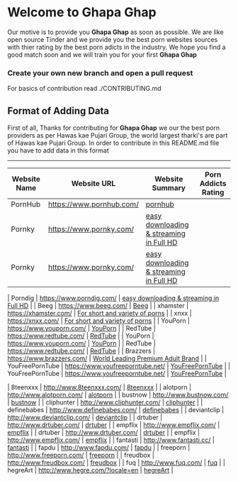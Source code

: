 # Welcome to Ghapa Ghap
Our motive is to provide you **Ghapa Ghap** as soon as possible.
We are like open source Tinder and we provide you the best porn websites sources with thier rating by the best porn adicts in the industry.
We hope you find a good match soon and we will train you for your first **Ghapa Ghap**

### Create your own new branch and open a pull request
For basics of contribution read ./CONTRIBUTING.md

## Format of Adding Data

First of all, Thanks for contributing for **Ghapa Ghap** we our the best porn providers as per Hawas kae Pujari Group, the world largest tharki's are part of Hawas kae Pujari Group.
In order to contribute in this README.md file you have to add data in this format

-------------------------------------------------------------------
 Website Name | Website URL | Website Summary | Porn Addicts Rating |
-------------|-------------|-----------------|---------------------|
| PornHub      | https://www.pornhub.com/ | [pornhub](https://github.com/GhapaGhap/GhapaGhap.github.io/blob/master/porn_websites/pornhub.md) |
| Pornky      | https://www.pornky.com/ | [easy downloading & streaming in Full HD](https://github.com/GhapaGhap/GhapaGhap.github.io/blob/master/porn_websites/porn_websites/pornky.md) |
| Pornky      | https://www.pornky.com/ | [easy downloading & streaming in Full HD](https://github.com/GhapaGhap/GhapaGhap.github.io/blob/master/porn_websites/porn_websites/pornky.md) |

| Porndig      | https://www.porndig.com/ | [easy downloading & streaming in Full HD](https://github.com/GhapaGhap/GhapaGhap.github.io/blob/master/porn_websites/porn_websites/porndig.md) |
| Beeg      | https://www.beeg.com/ | [Beeg](https://github.com/GhapaGhap/GhapaGhap.github.io/blob/master/porn_websites/porn_websites/beeg.md) |
| xhamster      | https://xhamster.com/ | [For short and variety of porns](https://github.com/GhapaGhap/GhapaGhap.github.io/blob/master/porn_websites/porn_websites/xhamster.md) |
| xnxx      | https://xnxx.com/ | [For short and variety of porns](https://github.com/GhapaGhap/GhapaGhap.github.io/blob/master/porn_websites/porn_websites/xnxx.md) |
| YouPorn     | https://www.youporn.com/ | [YouPorn](https://github.com/GhapaGhap/GhapaGhap.github.io/blob/master/porn_websites/porn_websites/youporn.md) |
| RedTube      | https://www.redtube.com/ | [RedTube](https://github.com/GhapaGhap/GhapaGhap.github.io/blob/master/porn_websites/porn_websites/redtube.md) |
| YouPorn     | https://www.youporn.com/ | [YouPorn](https://github.com/GhapaGhap/GhapaGhap.github.io/blob/master/porn_websites/porn_websites/youporn.md) |
| RedTube      | https://www.redtube.com/ | [RedTube](https://github.com/GhapaGhap/GhapaGhap.github.io/blob/master/porn_websites/porn_websites/redtube.md) |
| Brazzers      | https://www.brazzers.com/ | [World Leading Premium Adult Brand](https://github.com/GhapaGhap/GhapaGhap.github.io/blob/master/porn_websites/porn_websites/brazzers.md) |
| YouFreePornTube  | https://www.youfreeporntube.net/ | [YouFreePornTube](https://github.com/GhapaGhap/GhapaGhap.github.io/blob/master/porn_websites/porn_websites/youfreeporntube.md) |
| YouFreePornTube  | https://www.youfreeporntube.net/ | [YouFreePornTube](https://github.com/GhapaGhap/GhapaGhap.github.io/blob/master/porn_websites/porn_websites/youfreeporntube.md) |

| 8teenxxx  | http://www.8teenxxx.com/ | [8teenxxx](https://github.com/GhapaGhap/GhapaGhap.github.io/blob/master/porn_websites/porn_websites8teenxxx.md) |
| alotporn  | http://www.alotporn.com/ | [alotporn](https://github.com/GhapaGhap/GhapaGhap.github.io/blob/master/porn_websites/porn_websites/alotporn.md) |
| bustnow  | http://www.bustnow.com/ | [bustnow](https://github.com/GhapaGhap/GhapaGhap.github.io/blob/master/porn_websites/porn_websites/bustnow.md) |
| cliphunter  | http://www.cliphunter.com/ | [cliphunter](https://github.com/GhapaGhap/GhapaGhap.github.io/blob/master/porn_websites/porn_websites/cliphunter.md) |
| definebabes  | http://www.definebabes.com/ | [definebabes](https://github.com/GhapaGhap/GhapaGhap.github.io/blob/master/porn_websites/porn_websites/definebabes.md) |
| deviantclip  | http://www.deviantclip.com/ | [deviantclip](https://github.com/GhapaGhap/GhapaGhap.github.io/blob/master/porn_websites/porn_websites/deviantclip.md) |
| drtuber  | http://www.drtuber.com/ | [drtuber](https://github.com/GhapaGhap/GhapaGhap.github.io/blob/master/porn_websites/porn_websites/drtuber.md) |
| empflix  | http://www.empflix.com/ | [empflix](https://github.com/GhapaGhap/GhapaGhap.github.io/blob/master/porn_websites/porn_websites/empflix.md) |
| drtuber  | http://www.drtuber.com/ | [drtuber](https://github.com/GhapaGhap/GhapaGhap.github.io/blob/master/porn_websites/porn_websites/drtuber.md) |
| empflix  | http://www.empflix.com/ | [empflix](https://github.com/GhapaGhap/GhapaGhap.github.io/blob/master/porn_websites/porn_websites/empflix.md) |
| fantasti  | http://www.fantasti.cc/ | [fantasti](https://github.com/GhapaGhap/GhapaGhap.github.io/blob/master/porn_websites/porn_websites/fantasti.md) |
| fapdu  | http://www.fapdu.com/ | [fapdu](https://github.com/GhapaGhap/GhapaGhap.github.io/blob/master/porn_websites/porn_websites/fapdu.md) |
| freeporn  | http://www.freeporn.com/ | [freeporn](https://github.com/GhapaGhap/GhapaGhap.github.io/blob/master/porn_websites/porn_websites/freeporn.md) |
| freudbox  | http://www.freudbox.com/ | [freudbox](https://github.com/GhapaGhap/GhapaGhap.github.io/blob/master/porn_websites/porn_websites/freudbox.md) |
| fuq  | http://www.fuq.com/ | [fuq](https://github.com/GhapaGhap/GhapaGhap.github.io/blob/master/porn_websites/porn_websites/fuq.md) |
| hegreArt  | http://www.hegre.com/?locale=en | [hegreArt](https://github.com/GhapaGhap/GhapaGhap.github.io/blob/master/porn_websites/porn_websites/hegre.md) |
